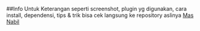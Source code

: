 ##Info
Untuk Keterangan seperti screenshot, plugin yg digunakan, cara install, dependensi, tips & trik bisa cek langsung ke repository aslinya [Mas Nabil](https://github.com/mnabila/nvimrc)
